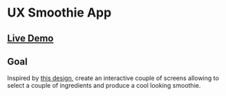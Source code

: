 # UX Smoothie App

## [Live Demo](https://codepen.io/borntofrappe/full/bPLpxo)

## Goal

Inspired by [this design](https://dribbble.com/shots/5410284-Smoothie-Land), create an interactive couple of screens allowing to select a couple of ingredients and produce a cool looking smoothie.